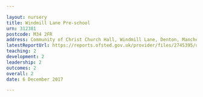 ```yaml
---

layout: nursery
title: Windmill Lane Pre-school
urn: 312381
postcode: M34 2FR
address: Community of Christ Church Hall, Windmill Lane, Denton, Manchester, Lancashire, M34 2FR
latestReportUrl: https://reports.ofsted.gov.uk/provider/files/2745395/urn/312381.pdf
teaching: 2
development: 2
leadership: 2
outcomes: 2
overall: 2
date: 6 December 2017

---
```

